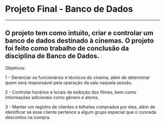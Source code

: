<h1> Projeto Final - Banco de Dados </h3>

<hr>

<p>
<h2>O projeto tem como intuito, criar e controlar um banco de dados destinado à cinemas. O projeto foi feito como trabalho de conclusão da disciplina de Banco de Dados.</h2>
</p>
<p>
Objetivos:
  
1 - Gerenciar os funcionários e técnicos do cinema, além de determinar quem será responsável pela operação da sala naquela sessão.
  
2 - Controlar horários e locais de exibição dos filmes, bem como informações adicionais como gênero e atores.

3 - Manter um registro de clientes e bilhetes comprados por eles, além de identificar se esse cliente pertence a algum grupo especial que o conceda descontos na compra.
</p>
